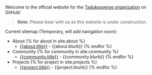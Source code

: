 Welcome to the official website for the [Tadukooverse organization](https://github.com/Tadukooverse) on GitHub!

> **Note**: Please bear with us as this website is under construction.

Current sitemap (Temporary, will add navigation soon):
- About
  {% for about in site.about %}
  - [{{about.title}}]({{about.url}}) - {{about.blurb}}
  {% endfor %}
- Community
  {% for community in site.community %}
  - [{{community.title}}]({{community.url}}) - {{community.blurb}}
  {% endfor %}
- Projects
  {% for project in site.projects %}
  - [{{project.title}}]({{project.url}}) - {{project.blurb}}
  {% endfor %}
